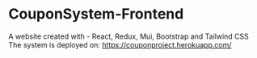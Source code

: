 # CouponSystem-Frontend
A website created with - React, Redux, Mui, Bootstrap and Tailwind CSS
The system is deployed on: https://couponproject.herokuapp.com/
